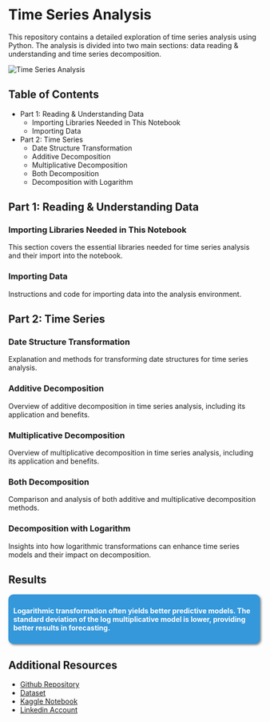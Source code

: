 # Time Series Analysis

This repository contains a detailed exploration of time series analysis using Python. The analysis is divided into two main sections: data reading & understanding and time series decomposition. 

![Time Series Analysis](https://i.ibb.co/p3cqmmp/Analysis-Brainstorm-Presentation.png)

## Table of Contents

- Part 1: Reading & Understanding Data
  - Importing Libraries Needed in This Notebook
  - Importing Data
- Part 2: Time Series
  - Date Structure Transformation
  - Additive Decomposition
  - Multiplicative Decomposition
  - Both Decomposition
  - Decomposition with Logarithm

## Part 1: Reading & Understanding Data

### Importing Libraries Needed in This Notebook
This section covers the essential libraries needed for time series analysis and their import into the notebook.

### Importing Data
Instructions and code for importing data into the analysis environment.

## Part 2: Time Series

### Date Structure Transformation
Explanation and methods for transforming date structures for time series analysis.

### Additive Decomposition
Overview of additive decomposition in time series analysis, including its application and benefits.

### Multiplicative Decomposition
Overview of multiplicative decomposition in time series analysis, including its application and benefits.

### Both Decomposition
Comparison and analysis of both additive and multiplicative decomposition methods.

### Decomposition with Logarithm
Insights into how logarithmic transformations can enhance time series models and their impact on decomposition.

## Results

<div style="background-color:#3498DB; padding:10px; border-radius: 10px; box-shadow: 2px 2px 4px rgba(0, 0, 0, 0.5);">
    <p style="font-weight: bold; color: white;">Logarithmic transformation often yields better predictive models. The standard deviation of the log multiplicative model is lower, providing better results in forecasting.</p>
</div>

## Additional Resources

- [Github Repository](https://github.com/huseyincenik/data_science/tree/main/time_series_analysis)
- [Dataset](https://www.kaggle.com/datasets/shenba/time-series-datasets)
- [Kaggle Notebook](https://www.kaggle.com/code/huseyincenik/time-series-decomposition-example-1)
- [Linkedin Account](https://www.linkedin.com/in/huseyincenik/)
